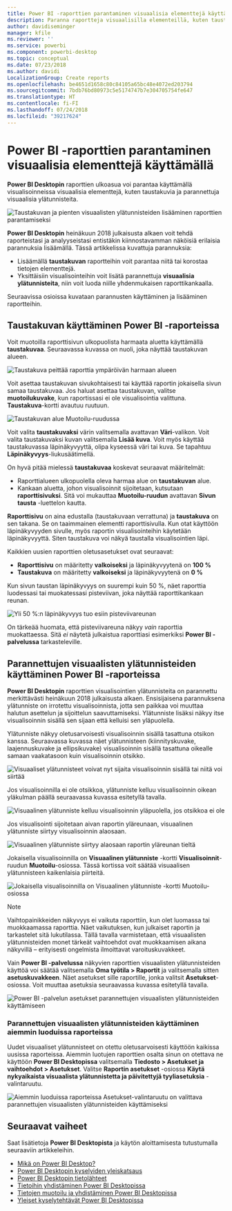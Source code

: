 ```yaml
---
title: Power BI -raporttien parantaminen visuaalisia elementtejä käyttämällä
description: Paranna raportteja visuaalisilla elementeillä, kuten taustakuvalla ja visuaalisilla ylätunnisteilla.
author: davidiseminger
manager: kfile
ms.reviewer: ''
ms.service: powerbi
ms.component: powerbi-desktop
ms.topic: conceptual
ms.date: 07/23/2018
ms.author: davidi
LocalizationGroup: Create reports
ms.openlocfilehash: be4651d1658c80c84105a65bc48e4072ed203794
ms.sourcegitcommit: 7bdb76bd80973c5e5174747b7e304705754fe647
ms.translationtype: HT
ms.contentlocale: fi-FI
ms.lasthandoff: 07/24/2018
ms.locfileid: "39217624"
---
```

# <a name="use-visual-elements-to-enhance-power-bi-reports"></a>Power BI -raporttien parantaminen visuaalisia elementtejä käyttämällä

**Power BI Desktopin** raporttien ulkoasua voi parantaa käyttämällä visualisoinneissa visuaalisia elementtejä, kuten taustakuvia ja parannettuja visuaalisia ylätunnisteita.

![Taustakuvan ja pienten visuaalisten ylätunnisteiden lisääminen raporttien parantamiseksi](media/desktop-visual-elements-for-reports/visual-elements-for-reports_01.png)

**Power BI Desktopin** heinäkuun 2018 julkaisusta alkaen voit tehdä raporteistasi ja analyyseistasi entistäkin kiinnostavamman näköisiä erilaisia parannuksia lisäämällä. Tässä artikkelissa kuvattuja parannuksia: 

* Lisäämällä **taustakuvan** raportteihin voit parantaa niitä tai korostaa tietojen elementtejä.
* Yksittäisiin visualisointeihin voit lisätä parannettuja **visuaalisia ylätunnisteita**, niin voit luoda niille yhdenmukaisen raporttikankaalla. 

Seuraavissa osioissa kuvataan parannusten käyttäminen ja lisääminen raportteihin.

## <a name="using-wallpaper-in-power-bi-reports"></a>Taustakuvan käyttäminen Power BI -raporteissa

Voit muotoilla raporttisivun ulkopuolista harmaata aluetta käyttämällä **taustakuvaa**. Seuraavassa kuvassa on nuoli, joka näyttää taustakuvan alueen. 

![Taustakuva peittää raporttia ympäröivän harmaan alueen](media/desktop-visual-elements-for-reports/visual-elements-for-reports_02.png)

Voit asettaa taustakuvan sivukohtaisesti tai käyttää raportin jokaisella sivun samaa taustakuvaa. Jos haluat asettaa taustakuvan, valitse **muotoilukuvake**, kun raportissasi ei ole visualisointia valittuna. **Taustakuva**-kortti avautuu ruutuun.

![Taustakuvan alue Muotoilu-ruudussa](media/desktop-visual-elements-for-reports/visual-elements-for-reports_03.png)

Voit valita **taustakuvaksi** värin valitsemalla avattavan **Väri**-valikon. Voit valita taustakuvaksi kuvan valitsemalla **Lisää kuva**. Voit myös käyttää taustakuvassa läpinäkyvyyttä, olipa kyseessä väri tai kuva. Se tapahtuu **Läpinäkyvyys**-liukusäätimellä.

On hyvä pitää mielessä **taustakuvaa** koskevat seuraavat määritelmät:

* Raporttialueen ulkopuolella oleva harmaa alue on **taustakuvan** alue.
* Kankaan aluetta, johon visualisoinnit sijoitetaan, kutsutaan **raporttisivuksi**. Sitä voi mukauttaa **Muotoilu-ruudun** avattavan **Sivun tausta** -luettelon kautta.

**Raporttisivu** on aina edustalla (taustakuvaan verrattuna) ja **taustakuva** on sen takana. Se on taaimmainen elementti raporttisivulla. Kun otat käyttöön läpinäkyvyyden sivulle, myös raportin visualisointeihin käytetään läpinäkyvyyttä. Siten taustakuva voi näkyä taustalla visualisointien läpi.

Kaikkien uusien raporttien oletusasetukset ovat seuraavat:

* **Raporttisivu** on määritetty **valkoiseksi** ja läpinäkyvyytenä on **100 %**
* **Taustakuva** on määritetty **valkoiseksi** ja läpinäkyvyytenä on **0 %**

Kun sivun taustan läpinäkyvyys on suurempi kuin 50 %, näet raporttia luodessasi tai muokatessasi pisteviivan, joka näyttää raporttikankaan reunan. 

![Yli 50 %:n läpinäkyvyys tuo esiin pisteviivareunan](media/desktop-visual-elements-for-reports/visual-elements-for-reports_04.png)

On tärkeää huomata, että pisteviivareuna näkyy *vain* raporttia muokattaessa. Sitä *ei* näytetä julkaistua raporttiasi esimerkiksi **Power BI -palvelussa** tarkasteleville.


## <a name="using-improved-visual-headers-in-power-bi-reports"></a>Parannettujen visuaalisten ylätunnisteiden käyttäminen Power BI -raporteissa

**Power BI Desktopin** raporttien visualisointien ylätunnisteita on parannettu merkittävästi heinäkuun 2018 julkaisusta alkaen. Ensisijaisena parannuksena ylätunniste on irrotettu visualisoinnista, jotta sen paikkaa voi muuttaa halutun asettelun ja sijoittelun saavuttamiseksi. Ylätunniste lisäksi näkyy itse visualisoinnin sisällä sen sijaan että kelluisi sen yläpuolella. 

Ylätunniste näkyy oletusarvoisesti visualisoinnin sisällä tasattuna otsikon kanssa. Seuraavassa kuvassa näet ylätunnisteen (kiinnityskuvake, laajennuskuvake ja ellipsikuvake) visualisoinnin sisällä tasattuna oikealle samaan vaakatasoon kuin visualisoinnin otsikko.

![Visuaaliset ylätunnisteet voivat nyt sijaita visualisoinnin sisällä tai niitä voi siirtää](media/desktop-visual-elements-for-reports/visual-elements-for-reports_05.png)

Jos visualisoinnilla ei ole otsikkoa, ylätunniste kelluu visualisoinnin oikean yläkulman päällä seuraavassa kuvassa esitetyllä tavalla. 

![Visuaalinen ylätunniste kelluu visualisoinnin yläpuolella, jos otsikkoa ei ole](media/desktop-visual-elements-for-reports/visual-elements-for-reports_07.png)

Jos visualisointi sijoitetaan aivan raportin yläreunaan, visuaalinen ylätunniste siirtyy visualisoinnin alaosaan. 

![Visuaalinen ylätunniste siirtyy alaosaan raportin yläreunan tieltä](media/desktop-visual-elements-for-reports/visual-elements-for-reports_08.png)

Jokaisella visualisoinnilla on **Visuaalinen ylätunniste** -kortti **Visualisoinnit**-ruudun **Muotoilu**-osiossa. Tässä kortissa voit säätää visuaalisen ylätunnisteen kaikenlaisia piirteitä.

![Jokaisella visualisoinnilla on Visuaalinen ylätunniste -kortti Muotoilu-osiossa](media/desktop-visual-elements-for-reports/visual-elements-for-reports_09.png)

> [!NOTE]
> Vaihtopainikkeiden näkyvyys ei vaikuta raporttiin, kun olet luomassa tai muokkaamassa raporttia. Näet vaikutuksen, kun julkaiset raportin ja tarkastelet sitä lukutilassa. Tällä tavalla varmistetaan, että visuaalisten ylätunnisteiden monet tärkeät vaihtoehdot ovat muokkaamisen aikana näkyvillä – erityisesti ongelmista ilmoittavat varoituskuvakkeet.

Vain **Power BI -palvelussa** näkyvien raporttien visuaalisten ylätunnisteiden käyttöä voi säätää valitsemalla **Oma työtila > Raportit** ja valitsemalla sitten **asetuskuvakkeen**. Näet asetukset sille raportille, jonka valitsit **Asetukset**-osiossa. Voit muuttaa asetuksia seuraavassa kuvassa esitetyllä tavalla.

![Power BI -palvelun asetukset parannettujen visuaalisten ylätunnisteiden käyttämiseen](media/desktop-visual-elements-for-reports/visual-elements-for-reports_10.png)

### <a name="enabling-improved-visual-headers-for-existing-reports"></a>Parannettujen visuaalisten ylätunnisteiden käyttäminen aiemmin luoduissa raporteissa

Uudet visuaaliset ylätunnisteet on otettu oletusarvoisesti käyttöön kaikissa uusissa raporteissa. Aiemmin luotujen raporttien osalta sinun on otettava ne käyttöön **Power BI Desktopissa** valitsemalla **Tiedosto > Asetukset ja vaihtoehdot > Asetukset**. Valitse **Raportin asetukset** -osiossa **Käytä nykyaikaista visuaalista ylätunnistetta ja päivitettyjä tyyliasetuksia** -valintaruutu.

![Aiemmin luoduissa raporteissa Asetukset-valintaruutu on valittava parannettujen visuaalisten ylätunnisteiden käyttämiseksi](media/desktop-visual-elements-for-reports/visual-elements-for-reports_06.png)


## <a name="next-steps"></a>Seuraavat vaiheet
Saat lisätietoja **Power BI Desktopista** ja käytön aloittamisesta tutustumalla seuraaviin artikkeleihin.

* [Mikä on Power BI Desktop?](desktop-what-is-desktop.md)
* [Power BI Desktopin kyselyiden yleiskatsaus](desktop-query-overview.md)
* [Power BI Desktopin tietolähteet](desktop-data-sources.md)
* [Tietoihin yhdistäminen Power BI Desktopissa](desktop-connect-to-data.md)
* [Tietojen muotoilu ja yhdistäminen Power BI Desktopissa](desktop-shape-and-combine-data.md)
* [Yleiset kyselytehtävät Power BI Desktopissa](desktop-common-query-tasks.md)   

